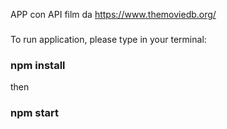 APP con API film da https://www.themoviedb.org/

###

To run application,
please type in your terminal:

### npm install

then 

### npm start